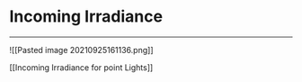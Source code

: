 # Incoming Irradiance
***
![[Pasted image 20210925161136.png]]


[[Incoming Irradiance for point Lights]]

